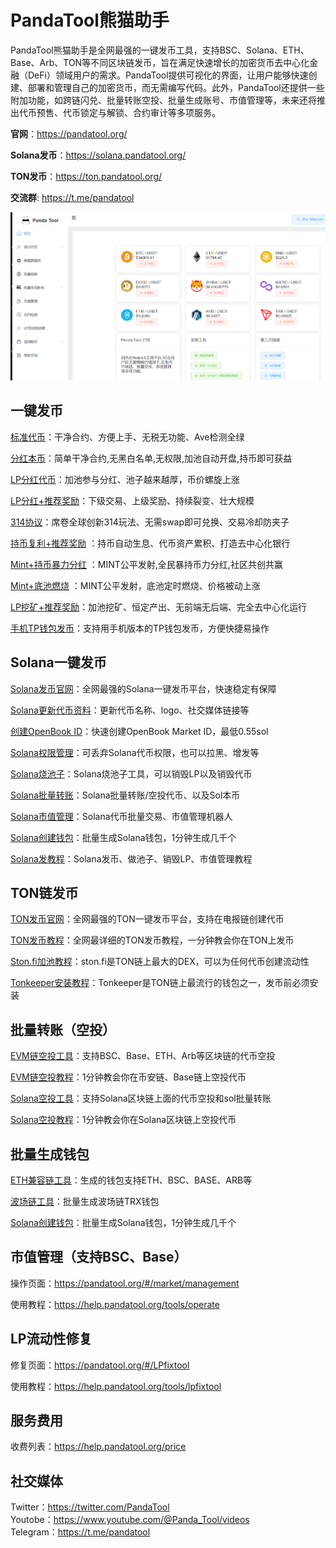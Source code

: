 # PandaTool熊猫助手
PandaTool熊猫助手是全网最强的一键发币工具，支持BSC、Solana、ETH、Base、Arb、TON等不同区块链发币，旨在满足快速增长的加密货币去中心化金融（DeFi）领域用户的需求。PandaTool提供可视化的界面，让用户能够快速创建、部署和管理自己的加密货币，而无需编写代码。此外，PandaTool还提供一些附加功能，如跨链闪兑、批量转账空投、批量生成账号、市值管理等，未来还将推出代币预售、代币锁定与解锁、合约审计等多项服务。

**官网**：https://pandatool.org/

**Solana发币**：https://solana.pandatool.org/

**TON发币**：https://ton.pandatool.org/

**交流群**: https://t.me/pandatool

![Screenshot of a comment on a GitHub issue showing an image, added in the Markdown, of an Octocat smiling and raising a tentacle.](https://github.com/pandatoolcode/PandaTool/blob/main/Image/PandaTool%E7%86%8A%E7%8C%AB%E5%8A%A9%E6%89%8B%E9%A6%96%E9%A1%B5.png)

## 一键发币
[标准代币](https://pandatool.org/#/coinrelease/stardand)：干净合约、方便上手、无税无功能、Ave检测全绿

[分红本币](https://pandatool.org/#/coinrelease/holdReflection)：简单干净合约,无黑白名单,无权限,加池自动开盘,持币即可获益

[LP分红代币](https://pandatool.org/#/coinrelease/LPReflection)：加池参与分红、池子越来越厚，币价螺旋上涨

[LP分红+推荐奖励](https://pandatool.org/#/coinrelease/LPwithInviter)：下级交易、上级奖励、持续裂变、壮大规模

[314协议](https://www.pandatool.org/#/coinrelease/314%E5%8D%8F%E8%AE%AE)：席卷全球创新314玩法、无需swap即可兑换、交易冷却防夹子

[持币复利+推荐奖励](https://pandatool.org/#/coinrelease/holdWithInviter) ：持币自动生息、代币资产累积、打造去中心化银行

[Mint+持币暴力分红](https://www.pandatool.org/#/coinrelease/HoldRefOthers) ：MINT公平发射,全民暴持币力分红,社区共创共赢

[Mint+底池燃烧](https://www.pandatool.org/#/coinrelease/LPBurn) ：MINT公平发射，底池定时燃烧、价格被动上涨

[LP挖矿+推荐奖励](https://pandatool.org/#/coinrelease/LPMine)：加池挖矿、恒定产出、无前端无后端、完全去中心化运行

[手机TP钱包发币](https://help.pandatool.org/createtoken/tp)：支持用手机版本的TP钱包发币，方便快捷易操作

## Solana一键发币
[Solana发币官网](https://solana.pandatool.org/)：全网最强的Solana一键发币平台，快速稳定有保障

[Solana更新代币资料](https://solana.pandatool.org/upload)：更新代币名称、logo、社交媒体链接等

[创建OpenBook ID](https://solana.pandatool.org/market)：快速创建OpenBook Market ID，最低0.55sol

[Solana权限管理](https://solana.pandatool.org/control)：可丢弃Solana代币权限，也可以拉黑、增发等

[Solana烧池子](https://solana.pandatool.org/burn)：Solana烧池子工具，可以销毁LP以及销毁代币

[Solana批量转账](https://solana.pandatool.org/multisend)：Solana批量转账/空投代币、以及Sol本币

[Solana市值管理](https://solana.pandatool.org/swapbot)：Solana代币批量交易、市值管理机器人

[Solana创建钱包](https://solana.pandatool.org/createwallet)：批量生成Solana钱包，1分钟生成几千个

[Solana发教程](https://help.pandatool.org/sol/stardand)：Solana发币、做池子、销毁LP、市值管理教程

## TON链发币
[TON发币官网](https://ton.pandatool.org/)：全网最强的TON一键发币平台，支持在电报链创建代币

[TON发币教程](https://help.pandatool.org/ton/stardand)：全网最详细的TON发币教程，一分钟教会你在TON上发币

[Ston.fi加池教程](https://help.pandatool.org/ton/ston)：ston.fi是TON链上最大的DEX，可以为任何代币创建流动性

[Tonkeeper安装教程](https://help.pandatool.org/ton/tonkeeper)：Tonkeeper是TON链上最流行的钱包之一，发币前必须安装

## 批量转账（空投）
[EVM链空投工具](https://pandatool.org/#/multisend )：支持BSC、Base、ETH、Arb等区块链的代币空投

[EVM链空投教程](https://help.pandatool.org/tools/batch-transfer)：1分钟教会你在币安链、Base链上空投代币

[Solana空投工具](https://solana.pandatool.org/multisend)：支持Solana区块链上面的代币空投和sol批量转账

[Solana空投教程](https://help.pandatool.org/sol/batch-transfer)：1分钟教会你在Solana区块链上空投代币

## 批量生成钱包
[ETH兼容链工具](https://pandatool.org/#/accountCreate/eth)：生成的钱包支持ETH、BSC、BASE、ARB等

[波场链工具](https://pandatool.org/#/accountCreate/trx )：批量生成波场链TRX钱包

[Solana创建钱包](https://solana.pandatool.org/createwallet)：批量生成Solana钱包，1分钟生成几千个

## 市值管理（支持BSC、Base）
操作页面：https://pandatool.org/#/market/management  

使用教程：https://help.pandatool.org/tools/operate

## LP流动性修复
修复页面：https://pandatool.org/#/LPfixtool  

使用教程：https://help.pandatool.org/tools/lpfixtool

## 服务费用
收费列表：https://help.pandatool.org/price  

## 社交媒体
Twitter：https://twitter.com/PandaTool  
Youtobe：https://www.youtube.com/@Panda_Tool/videos  
Telegram：https://t.me/pandatool
